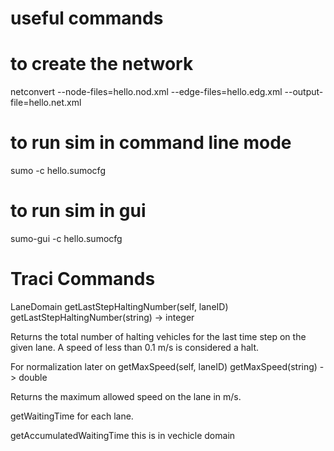 # useful commands

# to create the network
netconvert --node-files=hello.nod.xml --edge-files=hello.edg.xml --output-file=hello.net.xml

# to run sim in command line mode
sumo -c hello.sumocfg

# to run sim in gui
sumo-gui -c hello.sumocfg

# Traci Commands
LaneDomain
getLastStepHaltingNumber(self, laneID)
getLastStepHaltingNumber(string) -> integer
 
Returns the total number of halting vehicles for the last time step on the given lane.
A speed of less than 0.1 m/s is considered a halt.

For normalization later on
getMaxSpeed(self, laneID)
getMaxSpeed(string) -> double
 
Returns the maximum allowed speed on the lane in m/s.

getWaitingTime
for each lane.

getAccumulatedWaitingTime
this is in vechicle domain